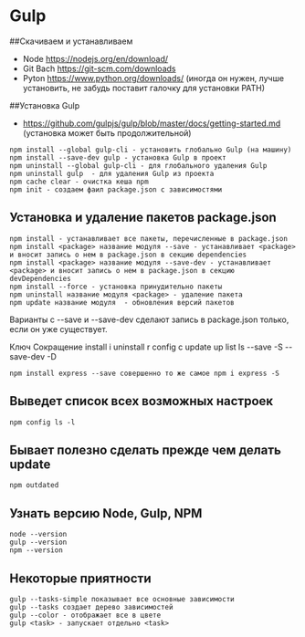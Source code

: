 # Gulp
##Скачиваем и устанавливаем
* Node https://nodejs.org/en/download/
* Git Bach https://git-scm.com/downloads
* Pyton https://www.python.org/downloads/ (иногда он нужен, лучше установить, не забудь поставит галочку для установки PATH)

##Установка Gulp
* https://github.com/gulpjs/gulp/blob/master/docs/getting-started.md (установка может быть продолжительной)
```ch
npm install --global gulp-cli - установить глобально Gulp (на машину)
npm install --save-dev gulp - установка Gulp в проект
npm uninstall --global gulp-cli	- для глобального удаления Gulp
npm uninstall gulp	- для удаления Gulp из проекта
npm cache clear	- очистка кеша npm
npm init - создаем фаил package.json с зависимостями
```
## Установка и удаление пакетов package.json
```ch
npm install	- устанавливает все пакеты, перечисленные в package.json
npm install <package> название модуля --save - устанавливает <package> и вносит запись о нем в package.json в секцию dependencies
npm install <package> название модуля --save-dev - устанавливает <package> и вносит запись о нем в package.json в секцию devDependencies
npm install --force - установка принудительно пакеты
npm uninstall название модуля <package> - удаление пакета
npm update название модуля	- обновления версий пакетов
```
Варианты с --save и --save-dev сделают запись в package.json только, если он уже существует.

Ключ	Сокращение
install		i
uninstall	r
config		c
update		up
list		ls
--save		-S
--save-dev	-D

```
npm install express --save cовершенно то же самое npm i express -S
```

## Выведет список всех возможных настроек
```
npm config ls -l
```
## Бывает полезно сделать прежде чем делать update
```
npm outdated
```

## Узнать версию Node, Gulp, NPM
```ch
node --version
gulp --version
npm --version
```
## Некоторые приятности
```ch
gulp --tasks-simple показывает все основные зависимости
gulp --tasks создает дерево зависимостей
gulp --color - отображает все в цвете
gulp <task> - запускает отдельно <task>
```
